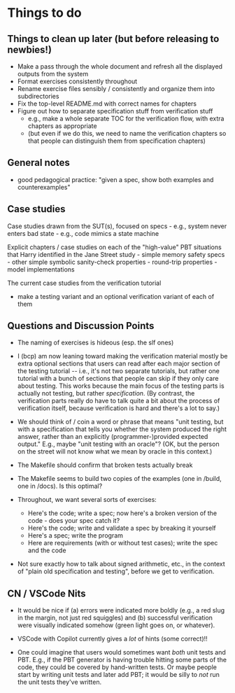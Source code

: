 # Things to do

## Things to clean up later (but before releasing to newbies!)

- Make a pass through the whole document and refresh all the displayed
  outputs from the system
- Format exercises consistently throughout
- Rename exercise files sensibly / consistently and organize them into
  subdirectories 
- Fix the top-level README.md with correct names for chapters
- Figure out how to separate specification stuff from verification
  stuff 
    - e.g., make a whole separate TOC for the verification flow, with
      extra chapters as appropriate
    - (but even if we do this, we need to name the verification
      chapters so that people can distinguish them from specification
      chapters) 

## General notes

- good pedagogical practice: "given a spec, show both examples and
  counterexamples" 

## Case studies

Case studies drawn from the SUT(s), focused on specs
    - e.g., system never enters bad state
    - e.g., code mimics a state machine

Explicit chapters / case studies on each of the "high-value" PBT
situations that Harry identified in the Jane Street study
    - simple memory safety specs
    - other simple symbolic sanity-check properties
    - round-trip properties
    - model implementations

The current case studies from the verification tutorial
  - make a testing variant and an optional verification variant of
    each of them

## Questions and Discussion Points

- The naming of exercises is hideous (esp. the slf ones)

- I (bcp) am now leaning toward making the verification material
  mostly be extra optional sections that users can read after each
  major section of the testing tutorial -- i.e., it's not two separate
  tutorials, but rather one tutorial with a bunch of sections that
  people can skip if they only care about testing. This works because
  the main focus of the testing parts is actually not testing, but
  rather _specification_. (By contrast, the verification parts really
  do have to talk quite a bit about the process of verification
  itself, because verification is hard and there's a lot to say.)

- We should think of / coin a word or phrase that means "unit testing,
  but with a specification that tells you whether the system produced
  the right answer, rather than an explicitly (programmer-)provided
  expected output."  E.g., maybe "unit testing with an oracle"?  (OK,
  but the person on the street will not know what we mean by oracle in
  this context.)

- The Makefile should confirm that broken tests actually break

- The Makefile seems to build two copies of the examples (one in
  /build, one in /docs).  Is this optimal?

- Throughout, we want several sorts of exercises:
    - Here's the code; write a spec; now here's a broken version of the
      code - does your spec catch it?
    - Here's the code; write and validate a spec by breaking it yourself
    - Here's a spec; write the program
    - Here are requirements (with or without test cases); write the spec
      and the code

- Not sure exactly how to talk about signed arithmetic, etc., in the
  context of "plain old specification and testing", before we get to
  verification.

## CN / VSCode Nits
    
- It would be nice if (a) errors were indicated more boldly (e.g., a
  red slug in the margin, not just red squiggles) and (b) successful
  verification were visually indicated somehow (green light goes on,
  or whatever).

- VSCode with Copilot currently gives a *lot* of hints (some correct)!!
  
- One could imagine that users would sometimes want *both* unit tests
  and PBT.  E.g., if the PBT generator is having trouble hitting some
  parts of the code, they could be covered by hand-written tests.  Or
  maybe people start by writing unit tests and later add PBT; it would
  be silly to *not* run the unit tests they've written.

